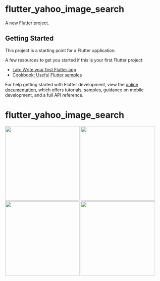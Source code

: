 # flutter_yahoo_image_search

A new Flutter project.

## Getting Started

This project is a starting point for a Flutter application.

A few resources to get you started if this is your first Flutter project:

- [Lab: Write your first Flutter app](https://docs.flutter.dev/get-started/codelab)
- [Cookbook: Useful Flutter samples](https://docs.flutter.dev/cookbook)

For help getting started with Flutter development, view the
[online documentation](https://docs.flutter.dev/), which offers tutorials,
samples, guidance on mobile development, and a full API reference.
# flutter_yahoo_image_search

<div>
  <img src="https://github.com/user-attachments/assets/22b63293-675b-42c4-8da6-5a877a0170e8" width="240">
  <img src="https://github.com/user-attachments/assets/50d75dc4-06c5-46f8-9a7c-2509c9ab5f7c" width="240">
  <img src="https://github.com/user-attachments/assets/ee286978-eda1-4cd4-8621-0d5cafe61253" width="240">
  <img src="https://github.com/user-attachments/assets/95390552-5227-4717-81fe-a135a3331423" width="240">
</div>
